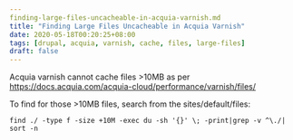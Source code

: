 ```yaml
---
finding-large-files-uncacheable-in-acquia-varnish.md
title: "Finding Large Files Uncacheable in Acquia Varnish"
date: 2020-05-18T00:20:25+08:00
tags: [drupal, acquia, varnish, cache, files, large-files]
draft: false
---
```


Acquia varnish cannot cache files >10MB as per https://docs.acquia.com/acquia-cloud/performance/varnish/files/

To find for those >10MB files, search from the sites/default/files:
```
find ./ -type f -size +10M -exec du -sh '{}' \; -print|grep -v ^\./| sort -n
```

